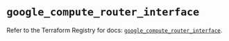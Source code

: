 # `google_compute_router_interface`

Refer to the Terraform Registry for docs: [`google_compute_router_interface`](https://registry.terraform.io/providers/hashicorp/google-beta/5.13.0/docs/resources/google_compute_router_interface).
